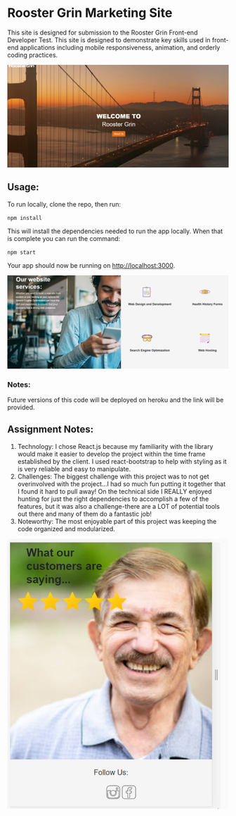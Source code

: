 # Rooster Grin Marketing Site

This site is designed for submission to the Rooster Grin Front-end Developer Test. This site is designed to demonstrate key skills used in front-end applications including mobile responsiveness, animation, and orderly coding practices.

![landing](client/src/images/landing.PNG)

## Usage:

To run locally, clone the repo, then run:

```
npm install
```

This will install the dependencies needed to run the app locally. When that is complete you can run the command:

```
npm start
```

Your app should now be running on <http://localhost:3000>.

![landing](client/src/images/servicesFull.PNG)

### Notes:

Future versions of this code will be deployed on heroku and the link will be provided.

## Assignment Notes:

1. Technology: I chose React.js because my familiarity with the library would make it easier to develop the project within the time frame established by the client. I used react-bootstrap to help with styling as it is very reliable and easy to manipulate.
2. Challenges: The biggest challenge with this project was to not get overinvolved with the project...I had so much fun putting it together that I found it hard to pull away! On the technical side I REALLY enjoyed hunting for just the right dependencies to accomplish a few of the features, but it was also a challenge-there are a LOT of potential tools out there and many of them do a fantastic job!
3. Noteworthy: The most enjoyable part of this project was keeping the code organized and modularized.

![landing](client/src/images/testimonialA.PNG)
